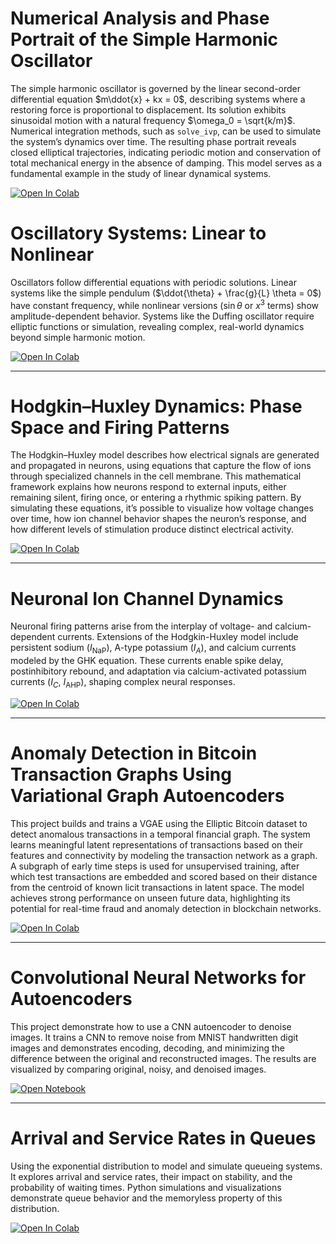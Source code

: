 # Numerical Analysis and Phase Portrait of the Simple Harmonic Oscillator

The simple harmonic oscillator is governed by the linear second-order differential equation $m\ddot{x} + kx = 0$, describing systems where a restoring force is proportional to displacement. Its solution exhibits sinusoidal motion with a natural frequency $\omega_0 = \sqrt{k/m}$. Numerical integration methods, such as `solve_ivp`, can be used to simulate the system’s dynamics over time. The resulting phase portrait reveals closed elliptical trajectories, indicating periodic motion and conservation of total mechanical energy in the absence of damping. This model serves as a fundamental example in the study of linear dynamical systems.

<a href="https://colab.research.google.com/github/dvoils/neural-network-experiments/blob/main/sho.ipynb" target="_parent">
  <img src="https://colab.research.google.com/assets/colab-badge.svg" alt="Open In Colab"/>
</a>

# Oscillatory Systems: Linear to Nonlinear

Oscillators follow differential equations with periodic solutions. Linear systems like the simple pendulum ($\ddot{\theta} + \frac{g}{L} \theta = 0$) have constant frequency, while nonlinear versions ($\sin\theta$ or $x^3$ terms) show amplitude-dependent behavior. Systems like the Duffing oscillator require elliptic functions or simulation, revealing complex, real-world dynamics beyond simple harmonic motion.

<a href="https://colab.research.google.com/github/dvoils/neural-network-experiments/blob/main/osc_dyn.ipynb" target="_parent">
  <img src="https://colab.research.google.com/assets/colab-badge.svg" alt="Open In Colab"/>
</a>


---

# Hodgkin–Huxley Dynamics: Phase Space and Firing Patterns
The Hodgkin–Huxley model describes how electrical signals are generated and propagated in neurons, using equations that capture the flow of ions through specialized channels in the cell membrane. This mathematical framework explains how neurons respond to external inputs, either remaining silent, firing once, or entering a rhythmic spiking pattern. By simulating these equations, it’s possible to visualize how voltage changes over time, how ion channel behavior shapes the neuron’s response, and how different levels of stimulation produce distinct electrical activity.

<a href="https://colab.research.google.com/github/dvoils/neural-network-experiments/blob/main/hodgkin_huxley.ipynb" target="_parent">
  <img src="https://colab.research.google.com/assets/colab-badge.svg" alt="Open In Colab"/>
</a>

---

# Neuronal Ion Channel Dynamics

Neuronal firing patterns arise from the interplay of voltage- and calcium-dependent currents. Extensions of the Hodgkin-Huxley model include persistent sodium ($I_{\text{NaP}}$), A-type potassium ($I_A$), and calcium currents modeled by the GHK equation. These currents enable spike delay, postinhibitory rebound, and adaptation via calcium-activated potassium currents ($I_C$, $I_{\text{AHP}}$), shaping complex neural responses.

<a href="https://colab.research.google.com/github/dvoils/neural-network-experiments/blob/main/ion_channels.ipynb" target="_parent">
  <img src="https://colab.research.google.com/assets/colab-badge.svg" alt="Open In Colab"/>
</a>

---

# Anomaly Detection in Bitcoin Transaction Graphs Using Variational Graph Autoencoders
This project builds and trains a VGAE using the Elliptic Bitcoin dataset to detect anomalous transactions in a temporal financial graph. The system learns meaningful latent representations of transactions based on their features and connectivity by modeling the transaction network as a graph. A subgraph of early time steps is used for unsupervised training, after which test transactions are embedded and scored based on their distance from the centroid of known licit transactions in latent space. The model achieves strong performance on unseen future data, highlighting its potential for real-time fraud and anomaly detection in blockchain networks.

<a href="https://colab.research.google.com/github/dvoils/neural-network-experiments/blob/main/elliptic.ipynb" target="_parent">
  <img src="https://colab.research.google.com/assets/colab-badge.svg" alt="Open In Colab"/>
</a>

---

# Convolutional Neural Networks for Autoencoders
This project demonstrate how to use a CNN autoencoder to denoise images. It trains a CNN to remove noise from MNIST handwritten digit images and demonstrates encoding, decoding, and minimizing the difference between the original and reconstructed images. The results are visualized by comparing original, noisy, and denoised images.

<a href="cnn-auto-encoder.ipynb">
  <img src="https://colab.research.google.com/assets/colab-badge.svg" alt="Open Notebook"/>
</a>

---

# Arrival and Service Rates in Queues
Using the exponential distribution to model and simulate queueing systems. It explores arrival and service rates, their impact on stability, and the probability of waiting times. Python simulations and visualizations demonstrate queue behavior and the memoryless property of this distribution.


<a href="https://colab.research.google.com/gist/dvoils/79f70b73f2374d4d6c3abbe4169027d8/arrival-and-service.ipynb">
  <img src="https://colab.research.google.com/assets/colab-badge.svg" alt="Open In Colab"/>
</a>

